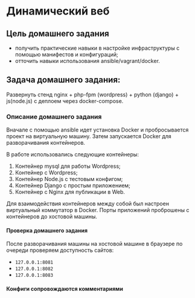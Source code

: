 # Динамический веб 

## Цель домашнего задания
- получить практические навыки в настройке инфраструктуры с помощью манифестов и конфигураций;
- отточить навыки использования ansible/vagrant/docker.

## Задача домашнего задания:
Развернуть стенд nginx + php-fpm (wordpress) + python (django) + js(node.js) с деплоем через docker-compose.

### Описание домашнего задания
Вначале с помощью ansible идет установка Docker и пробросывается проект на виртуальную машину. Затем запускается Docker для разворачивания контейнеров. 

В работе использовались следующие контейнеры: 
1) Контейнер mysql для работы Wordpress;
2) Контейнер с Wordpress;
3) Контейнер Node.js с тестовым конфигом;
4) Контейнер Django c простым приложением;
5) Контейнер с Nginx для публикации в Web.

Для взаимодействия контейнеров между собой был настроен виртуальный коммутатор в Docker.
Порты приложений проброшены с контейнеров до хостовой машины.

#### Проверка домашнего задания
После разворачивания машины на хостовой машине в браузере по очереди проверяем доступность сайтов:
- ```127.0.0.1:8081```
- ```127.0.0.1:8082```
- ```127.0.0.1:8083```
#### Конфиги сопровождаются комментариями
